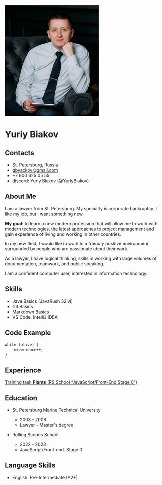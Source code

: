 ![MyPhoto](./assets/img/MyPhotoCompressed.jpg)

# Yuriy Biakov

## Contacts
 
- St. Petersburg, Russia
- gbyackov@gmail.com
- +7 900 625 05 55
- discord: Yuriy Biakov (@YuriyBiakov) 

## About Me

I am a lawyer from St. Petersburg.
My specialty is corporate bankruptcy. I like my job, but I want something new.

**My goal:** to learn a new modern profession that will allow me to work with modern technologies, the latest approaches to project management and gain experience of living and working in other countries.

In my new field, I would like to work in a friendly positive environment, surrounded by people who are passionate about their work.

As a lawyer, I have logical thinking, skills in working with large volumes of documentation, teamwork, and public speaking.

I am a confident computer user, interested in information technology.

## Skills

- Java Basics (JavaRush 32lvl)
- Git Basics
- Markdown Basics
- VS Code, IntelliJ IDEA

## Code Example

```
while (alive) {
    experience++;
}
```

## Experience

[Training task **Plants** (RS School “JavaScript/Front-End Stage 0”)](https://rolling-scopes-school.github.io/yuriybiakov-JSFEPRESCHOOL2022Q4/plants/)

## Education

- St. Petersburg Marine Technical University

    -  2003 - 2008 
    - Lawyer - Master`s degree

- Rolling Scopes School
    - 2022 - 2023
    - JavaScript/Front-end. Stage 0


## Language Skills

- English: Pre-Intermediate (A2+)
